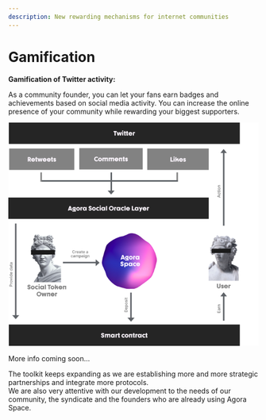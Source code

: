 ```yaml
---
description: New rewarding mechanisms for internet communities
---
```


# Gamification

**Gamification of Twitter activity:**

As a community founder, you can let your fans earn badges and achievements based on social media activity. You can increase the online presence of your community while rewarding your biggest supporters.

![](../.gitbook/assets/group-296.png)

More info coming soon...

The toolkit keeps expanding as we are establishing more and more strategic partnerships and integrate more protocols.  
We are also very attentive with our development to the needs of our community, the syndicate and the founders who are already using Agora Space.

